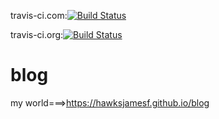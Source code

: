 travis-ci.com:[![Build Status](https://travis-ci.com/HawksJamesf/blog.svg?branch=master)](https://travis-ci.com/HawksJamesf/blog)

travis-ci.org:[![Build Status](https://travis-ci.org/HawksJamesf/blog.svg?branch=master)](https://travis-ci.org/HawksJamesf/blog)
# blog
my world===>https://hawksjamesf.github.io/blog
